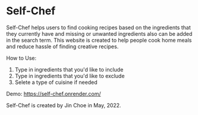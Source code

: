 # Self-Chef

Self-Chef helps users to find cooking recipes based on the ingredients that they currently have and missing or unwanted ingredients also can be added in the search term. This website is created to help people cook home meals and reduce hassle of finding creative recipes.

How to Use:
1. Type in ingredients that you'd like to include
2. Type in ingredients that you'd like to exclude
3. Selete a type of cuisine if needed

Demo: https://self-chef.onrender.com/

Self-Chef is created by Jin Choe in May, 2022.

